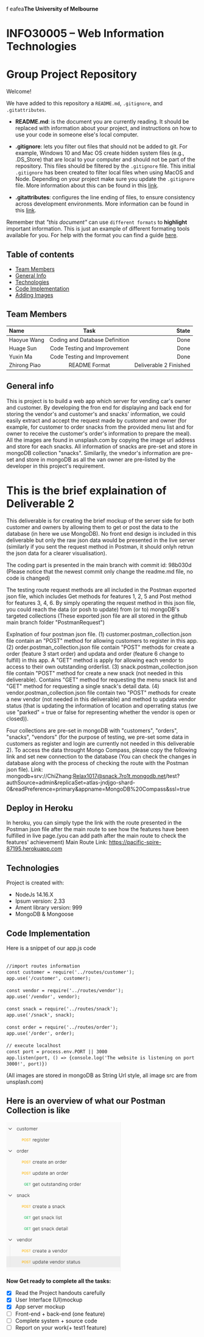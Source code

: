 f eafea**The University of Melbourne**

# INFO30005 – Web Information Technologies

# Group Project Repository

Welcome!

We have added to this repository a `README.md`, `.gitignore`, and `.gitattributes`.

- **README.md**: is the document you are currently reading. It should be replaced with information about your project, and instructions on how to use your code in someone else's local computer.

- **.gitignore**: lets you filter out files that should not be added to git. For example, Windows 10 and Mac OS create hidden system files (e.g., .DS_Store) that are local to your computer and should not be part of the repository. This files should be filtered by the `.gitignore` file. This initial `.gitignore` has been created to filter local files when using MacOS and Node. Depending on your project make sure you update the `.gitignore` file. More information about this can be found in this [link](https://www.atlassian.com/git/tutorials/saving-changes/gitignore).

- **.gitattributes**: configures the line ending of files, to ensure consistency across development environments. More information can be found in this [link](https://git-scm.com/docs/gitattributes).

Remember that _"this document"_ can use `different formats` to **highlight** important information. This is just an example of different formating tools available for you. For help with the format you can find a guide [here](https://docs.github.com/en/github/writing-on-github).

## Table of contents

- [Team Members](#team-members)
- [General Info](#general-info)
- [Technologies](#technologies)
- [Code Implementation](#code-implementation)
- [Adding Images](#adding-images)

## Team Members

| Name         |               Task               |                  State |
| :----------- | :------------------------------: | ---------------------: |
| Haoyue Wang  |  Coding and Database Definition  |                   Done |
| Huage Sun    |  Code Testing and Improvement    |                   Done |
| Yuxin Ma     |  Code Testing and Improvement    |                   Done |
| Zhirong Piao |          README Format           | Deliverable 2 Finished |

## General info

This is project is to build a web app which server for vending car's owner and customer. By developing the fron end for displaying and back end for storing the vendor's and customer's and snacks' information, we could easily extract and accept the request made by customer and owner (for example, for customer to order snacks from the provided menu list and for owner to receive the customer's order's information to prepare the meal). All the images are found in unsplash.com by copying the image url address and store for each snacks. All information of snacks are pre-set and store in mongoDB collection "snacks". Similarlly, the vnedor's information are pre-set and store in mongoDB as all the van owner are pre-listed by the developer in this project's requirement.

# This is the brief explaination of Deliverable 2

This deliverable is for creating the brief mockup of the server side for both customer and owners by allowing them to get or post the data to the database (in here we use MongoDB). No front end design is included in this deliverable but only the raw json data would be presented in the live server (similarly if you sent the request method in Postman, it should onlyh retrun the json data for a clearer visualisation).

The coding part is presented in the main branch with commit id: 98b030d (Please notice that the newest commit only change the readme.md file, no code is changed)

The testing route request methods are all included in the Postman exported json file, which includes Get methods for features 1, 2, 5 and Post method for features 3, 4, 6. By simply operating the request method in this json file, you could reach the data (or posh to update) from (or to) mongoDB's targeted collections (These exported json file are all stored in the github main branch folder "PostmanRequest")

Explnation of four postman json file.
(1) customer.postman_collection.json file contain an "POST" method for allowing customers to register in this app.
(2) order.postman_collection.json file contain "POST" methods for create a order (feature 3 start order) and updata and order (feature 6 change to fulfill) in this app. A "GET" method is apply for allowing each vendor to access to their own outstanding orderlist.
(3) snack.postman_collection.json file contain "POST" method for create a new snack (not needed in this deliverable). Contains "GET" method for requesting the menu snack list and "GET" method for requesting a single snack's detail data.
(4) vendor.postman_collection.json file contain two "POST" methods for create a new vendor (not needed in this deliverable) and method to updata vendor status (that is updating the information of location and operrating status (we use "parked" = true or false for representing whether the vendor is open or closed)).

Four collections are pre-set in mongoDB with "customers", "orders", "snacks", "vendors" (for the purpose of testing, we pre-set some data in customers as register and login are currently not needed in this deliverable 2). To access the data throught Mongo Compass, please copy the following link and set new connection to the database (You can check the changes in database along with the process of checking the route with the Postman json file).
Link: mongodb+srv://ChiZhang:Relax1017@snack.7ro1t.mongodb.net/test?authSource=admin&replicaSet=atlas-jndjgo-shard-0&readPreference=primary&appname=MongoDB%20Compass&ssl=true


## Deploy in Heroku
In heroku, you can simply type the link with the route presented in the Postman json file after the main route to see how the features have been fulfilled in live page.(you can add path after the main route to check the features' achievement)
Main Route Link: https://pacific-spire-87195.herokuapp.com

## Technologies

Project is created with:

- NodeJs 14.16.X
- Ipsum version: 2.33
- Ament library version: 999
- MongoDB & Mongoose

## Code Implementation
Here is a snippet of our app.js code

```

//import routes information
const customer = require('../routes/customer');
app.use('/customer', customer);

const vendor = require('../routes/vendor');
app.use('/vendor', vendor);

const snack = require('../routes/snack');
app.use('/snack', snack);

const order = require('../routes/order');
app.use('/order', order);

// execute localhost
const port = process.env.PORT || 3000
app.listen(port, () => {console.log('The website is listening on port 3000!', port)})

```

(All images are stored in mongoDB as String Url style, all image src are from unsplash.com)

## Here is an overview of what our Postman Collection is like

<img src="/deliverable2feature/collections.png"  width="300" >


**Now Get ready to complete all the tasks:**

- [x] Read the Project handouts carefully
- [x] User Interface (UI)mockup
- [x] App server mockup
- [ ] Front-end + back-end (one feature)
- [ ] Complete system + source code
- [ ] Report on your work(+ test1 feature)
